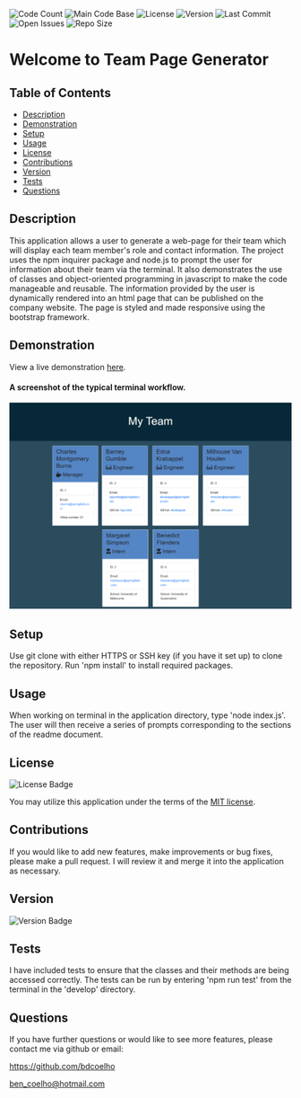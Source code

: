 
  ![Code Count](https://img.shields.io/github/languages/count/bdcoelho/team-page) 
  ![Main Code Base](https://img.shields.io/github/languages/top/bdcoelho/team-page) 
  ![License](https://img.shields.io/badge/license-MIT-blue) 
  ![Version](https://img.shields.io/badge/version-1.0-red) 
  ![Last Commit](https://img.shields.io/github/last-commit/bdcoelho/team-page) 
  ![Open Issues](https://img.shields.io/github/issues-raw/bdcoelho/team-page) 
  ![Repo Size](https://img.shields.io/github/repo-size/bdcoelho/team-page)

  # Welcome to Team Page Generator


  ## Table of Contents

  * [Description](#Description)
  * [Demonstration](#Demonstration)
  * [Setup](#Setup)
  * [Usage](#Usage)
  * [License](#License)
  * [Contributions](#Contributions)
  * [Version](#Version)
  * [Tests](#Tests)
  * [Questions](#Questions)


  ## Description

  This application allows a user to generate a web-page for their team which will display each team member's role and contact information. The project uses the npm inquirer package and node.js to prompt the user for information about their team via the terminal. It also demonstrates the use of classes and object-oriented programming in javascript to make the code manageable and reusable. The information provided by the user is dynamically rendered into an html page that can be published on the company website. The page is styled and made responsive using the bootstrap framework.


  ## Demonstration

  View a live demonstration [here](https://youtu.be/m_QH2Y52wDQ).

  #### A screenshot of the typical terminal workflow.

  ![Screenshot](./Assets/screenshot.png "Screenshot")

  ## Setup

  Use git clone with either HTTPS or SSH key (if you have it set up) to clone the repository. Run 'npm install' to install required packages.


  ## Usage

  When working on terminal in the application directory, type 'node index.js'. The user will then receive a series of prompts corresponding to the sections of the readme document.


  ## License

  ![License Badge](https://img.shields.io/badge/license-MIT-blue)

  You may utilize this application under the terms of the [MIT license](assets/licences/MIT.txt).


  ## Contributions

  If you would like to add  new features, make improvements or bug fixes, please make a pull request. I will review it and merge it into the application as necessary.


  ## Version

  ![Version Badge](https://img.shields.io/badge/version-1.0-red)


  ## Tests

  I have included tests to ensure that the classes and their methods are being accessed correctly. The tests can be run by entering 'npm run test' from the terminal in the 'develop' directory.

  ## Questions

  If you have further questions or would like to see more features, please contact me via github or email:

  https://github.com/bdcoelho 

  ben_coelho@hotmail.com

  